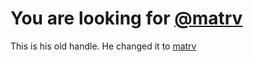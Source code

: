 # You are looking for [@matrv](https://github.com/matrv)
This is his old handle. He changed it to [matrv](https://github.com/matrv)
